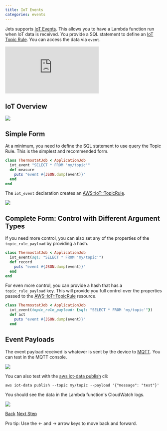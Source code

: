 ```yaml
---
title: IoT Events
categories: events
---
```


Jets supports [IoT Events](https://aws.amazon.com/iot-events/). This allows you to have a Lambda function run when IoT data is received.  You provide a SQL statement to define an [IoT Topic Rule](https://docs.aws.amazon.com/iot/latest/developerguide/iot-rules.html).  You can access the data via `event`.

<div class="video-box"><div class="video-container"><iframe src="https://www.youtube.com/embed/peNzpJ3HrH4" frameborder="0" allowfullscreen=""></iframe></div></div>

## IoT Overview

![](/img/docs/iot-diagram.png)

## Simple Form

At a minimum, you need to define the SQL statement to use query the Topic Rule. This is the simplest and recommended form.

```ruby
class ThermostatJob < ApplicationJob
  iot_event "SELECT * FROM 'my/topic'"
  def measure
    puts "event #{JSON.dump(event)}"
  end
end
```

The `iot_event` declaration creates an [AWS::IoT::TopicRule](https://docs.aws.amazon.com/AWSCloudFormation/latest/UserGuide/aws-resource-iot-topicrule.html).

![](/img/docs/iot-topic-rule.png)

## Complete Form: Control with Different Argument Types

If you need more control, you can also set any of the properties of the `topic_rule_payload` by providing a hash.

```ruby
class ThermostatJob < ApplicationJob
  iot_event(sql: "SELECT * FROM 'my/topic'")
  def record
    puts "event #{JSON.dump(event)}"
  end
end
```

For even more control, you can provide a hash that has a `topic_rule_payload` key. This will provide you full control over the properties passed to the [AWS::IoT::TopicRule](https://docs.aws.amazon.com/AWSCloudFormation/latest/UserGuide/aws-resource-iot-topicrule.html) resource.

```ruby
class ThermostatJob < ApplicationJob
  iot_event(topic_rule_payload: {sql: "SELECT * FROM 'my/topic'"})
  def act
    puts "event #{JSON.dump(event)}"
  end
```

## Event Payloads

The event payload received is whatever is sent by the device to [MQTT]( https://docs.aws.amazon.com/iot/latest/developerguide/view-mqtt-messages.html).  You can test in the MQTT console.

![](/img/docs/mqtt-client.png)

You can also test with the [aws iot-data publish](https://docs.aws.amazon.com/cli/latest/reference/iot-data/publish.html) cli:

    aws iot-data publish --topic my/topic --payload '{"message": "test"}'

You should see the data in the Lambda function's CloudWatch logs.

![](/img/docs/iot-cloudwatch-log.png)

<a id="prev" class="btn btn-basic" href="{% link _docs/events-dynamodb.md %}">Back</a>
<a id="next" class="btn btn-primary" href="{% link _docs/events-kinesis.md %}">Next Step</a>
<p class="keyboard-tip">Pro tip: Use the <- and -> arrow keys to move back and forward.</p>
